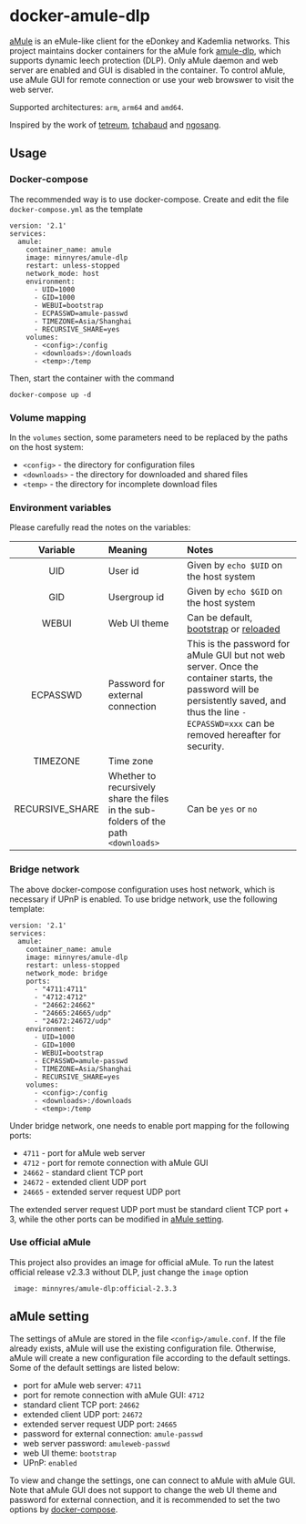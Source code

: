 # docker-amule-dlp
[aMule](https://github.com/amule-project/amule) is an eMule-like client for the eDonkey and Kademlia networks. This project maintains docker containers for the aMule fork [amule-dlp](https://github.com/persmule/amule-dlp), which supports dynamic leech protection (DLP). Only aMule daemon and web server are enabled and GUI is disabled in the container. To control aMule, use aMule GUI for remote connection or use your web browswer to visit the web server.

Supported architectures: `arm`, `arm64` and `amd64`.

Inspired by the work of [tetreum](https://github.com/tetreum/amule-docker), [tchabaud](https://github.com/tchabaud/dockerfiles/tree/master/amule) and [ngosang](https://github.com/ngosang/docker-amule).

## Usage

### Docker-compose
The recommended way is to use docker-compose. Create and edit the file `docker-compose.yml` as the template

    version: '2.1'
    services:
      amule:
        container_name: amule
        image: minnyres/amule-dlp
        restart: unless-stopped
        network_mode: host
        environment:
          - UID=1000
          - GID=1000
          - WEBUI=bootstrap
          - ECPASSWD=amule-passwd
          - TIMEZONE=Asia/Shanghai
          - RECURSIVE_SHARE=yes
        volumes:
          - <config>:/config
          - <downloads>:/downloads
          - <temp>:/temp

Then, start the container with the command 

    docker-compose up -d

### Volume mapping

In the `volumes` section, some parameters need to be replaced by the paths on the host system:
 + `<config>` - the directory for configuration files
 + `<downloads>` - the directory for downloaded and shared files
 + `<temp>` - the directory for incomplete download files

### Environment variables

Please carefully read the notes on the variables:

| Variable      | Meaning | Notes     |
| :----:        |    :---     |         :---   |
| UID      |    User id    |  Given by `echo $UID` on the host system  |
| GID   | Usergroup id        | Given by `echo $GID` on the host system     |
| WEBUI   | Web UI theme   | Can be default, [bootstrap](https://github.com/pedro77/amuleweb-bootstrap-template) or [reloaded](https://github.com/MatteoRagni/AmuleWebUI-Reloaded)     |
| ECPASSWD   |   Password for external connection     |  This is the password for aMule GUI but not web server. Once the container starts, the password will be persistently saved, and thus the line `- ECPASSWD=xxx` can be removed hereafter for security. |
| TIMEZONE   | Time zone       |    |
| RECURSIVE_SHARE   |   Whether to recursively share the files in the sub-folders of the path `<downloads>`     |   Can be `yes` or `no`  |

### Bridge network

The above docker-compose configuration uses host network, which is necessary if UPnP is enabled. To use bridge network, use the following template:

    version: '2.1'
    services:
      amule:
        container_name: amule
        image: minnyres/amule-dlp
        restart: unless-stopped
        network_mode: bridge
        ports:
          - "4711:4711"
          - "4712:4712"
          - "24662:24662"
          - "24665:24665/udp"
          - "24672:24672/udp"
        environment:
          - UID=1000
          - GID=1000
          - WEBUI=bootstrap
          - ECPASSWD=amule-passwd
          - TIMEZONE=Asia/Shanghai
          - RECURSIVE_SHARE=yes
        volumes:
          - <config>:/config
          - <downloads>:/downloads
          - <temp>:/temp

Under bridge network, one needs to enable port mapping for the following ports:
 + `4711` - port for aMule web server
 + `4712` - port for remote connection with aMule GUI
 + `24662` - standard client TCP port
 + `24672` - extended client UDP port
 + `24665` - extended server request UDP port
 
The extended server request UDP port must be standard client TCP port + 3, while the other ports can be modified in [aMule setting](https://github.com/minnyres/docker-amule-dlp#amule-setting).
 
### Use official aMule
This project also provides an image for official aMule. To run the latest official release v2.3.3 without DLP, just change the `image` option
 
     image: minnyres/amule-dlp:official-2.3.3
 
## aMule setting

The settings of aMule are stored in the file `<config>/amule.conf`. If the file already exists, aMule will use the existing configuration file. Otherwise, aMule will create a new configuration file according to the default settings. Some of the default settings are listed below:

 + port for aMule web server: `4711`
 + port for remote connection with aMule GUI: `4712`
 + standard client TCP port: `24662`
 + extended client UDP port: `24672`
 + extended server request UDP port: `24665`
 + password for external connection: `amule-passwd`
 + web server password: `amuleweb-passwd`
 + web UI theme: `bootstrap`
 + UPnP: `enabled` 

To view and change the settings, one can connect to aMule with aMule GUI. Note that aMule GUI does not support to change the web UI theme and password for external connection, and it is recommended to set the two options by [docker-compose](https://github.com/minnyres/docker-amule-dlp#docker-compose).  
